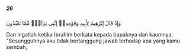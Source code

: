 ##### 26

<span class="ayah">وَإِذْ قَالَ إِبْرَٰهِيمُ لِأَبِيهِ وَقَوْمِهِۦٓ إِنَّنِى بَرَآءٌۭ مِّمَّا تَعْبُدُونَ</span>

<span class="ayah_translation">Dan ingatlah ketika Ibrahim berkata kepada bapaknya dan kaumnya: "Sesungguhnya aku tidak bertanggung jawab terhadap apa yang kamu sembah,</span>
